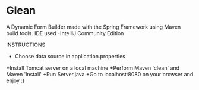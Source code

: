 Glean
=====
A Dynamic Form Builder made with the Spring Framework using Maven build tools.
IDE used -IntelliJ Community Edition

INSTRUCTIONS
+ Choose data source in application.properties
<!--<ol>-->
<!--<li>'mongo' for MongoDB</li>-->
<!--<li>'mysql' for MySql</li>-->
<!--</ol>-->
+Install Tomcat server on a local machine
+Perform Maven 'clean' and Maven 'install'
+Run Server.java
+Go to localhost:8080 on your browser and enjoy :)




